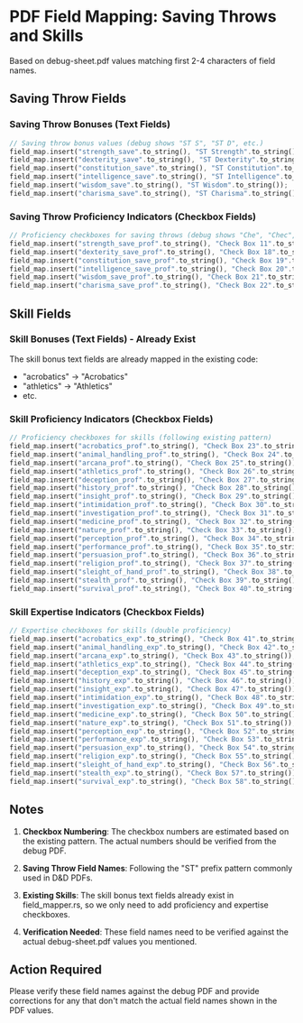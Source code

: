 # PDF Field Mapping: Saving Throws and Skills

Based on debug-sheet.pdf values matching first 2-4 characters of field names.

## Saving Throw Fields

### Saving Throw Bonuses (Text Fields)
```rust
// Saving throw bonus values (debug shows "ST S", "ST D", etc.)
field_map.insert("strength_save".to_string(), "ST Strength".to_string());
field_map.insert("dexterity_save".to_string(), "ST Dexterity".to_string());
field_map.insert("constitution_save".to_string(), "ST Constitution".to_string());
field_map.insert("intelligence_save".to_string(), "ST Intelligence".to_string());
field_map.insert("wisdom_save".to_string(), "ST Wisdom".to_string());
field_map.insert("charisma_save".to_string(), "ST Charisma".to_string());
```

### Saving Throw Proficiency Indicators (Checkbox Fields)
```rust
// Proficiency checkboxes for saving throws (debug shows "Che", "Chec", etc.)
field_map.insert("strength_save_prof".to_string(), "Check Box 11".to_string());
field_map.insert("dexterity_save_prof".to_string(), "Check Box 18".to_string());
field_map.insert("constitution_save_prof".to_string(), "Check Box 19".to_string());
field_map.insert("intelligence_save_prof".to_string(), "Check Box 20".to_string());
field_map.insert("wisdom_save_prof".to_string(), "Check Box 21".to_string());
field_map.insert("charisma_save_prof".to_string(), "Check Box 22".to_string());
```

## Skill Fields

### Skill Bonuses (Text Fields) - Already Exist
The skill bonus text fields are already mapped in the existing code:
- "acrobatics" → "Acrobatics"
- "athletics" → "Athletics"
- etc.

### Skill Proficiency Indicators (Checkbox Fields)
```rust
// Proficiency checkboxes for skills (following existing pattern)
field_map.insert("acrobatics_prof".to_string(), "Check Box 23".to_string());
field_map.insert("animal_handling_prof".to_string(), "Check Box 24".to_string());
field_map.insert("arcana_prof".to_string(), "Check Box 25".to_string());
field_map.insert("athletics_prof".to_string(), "Check Box 26".to_string());
field_map.insert("deception_prof".to_string(), "Check Box 27".to_string());
field_map.insert("history_prof".to_string(), "Check Box 28".to_string());
field_map.insert("insight_prof".to_string(), "Check Box 29".to_string());
field_map.insert("intimidation_prof".to_string(), "Check Box 30".to_string());
field_map.insert("investigation_prof".to_string(), "Check Box 31".to_string());
field_map.insert("medicine_prof".to_string(), "Check Box 32".to_string());
field_map.insert("nature_prof".to_string(), "Check Box 33".to_string());
field_map.insert("perception_prof".to_string(), "Check Box 34".to_string());
field_map.insert("performance_prof".to_string(), "Check Box 35".to_string());
field_map.insert("persuasion_prof".to_string(), "Check Box 36".to_string());
field_map.insert("religion_prof".to_string(), "Check Box 37".to_string());
field_map.insert("sleight_of_hand_prof".to_string(), "Check Box 38".to_string());
field_map.insert("stealth_prof".to_string(), "Check Box 39".to_string());
field_map.insert("survival_prof".to_string(), "Check Box 40".to_string());
```

### Skill Expertise Indicators (Checkbox Fields)
```rust
// Expertise checkboxes for skills (double proficiency)
field_map.insert("acrobatics_exp".to_string(), "Check Box 41".to_string());
field_map.insert("animal_handling_exp".to_string(), "Check Box 42".to_string());
field_map.insert("arcana_exp".to_string(), "Check Box 43".to_string());
field_map.insert("athletics_exp".to_string(), "Check Box 44".to_string());
field_map.insert("deception_exp".to_string(), "Check Box 45".to_string());
field_map.insert("history_exp".to_string(), "Check Box 46".to_string());
field_map.insert("insight_exp".to_string(), "Check Box 47".to_string());
field_map.insert("intimidation_exp".to_string(), "Check Box 48".to_string());
field_map.insert("investigation_exp".to_string(), "Check Box 49".to_string());
field_map.insert("medicine_exp".to_string(), "Check Box 50".to_string());
field_map.insert("nature_exp".to_string(), "Check Box 51".to_string());
field_map.insert("perception_exp".to_string(), "Check Box 52".to_string());
field_map.insert("performance_exp".to_string(), "Check Box 53".to_string());
field_map.insert("persuasion_exp".to_string(), "Check Box 54".to_string());
field_map.insert("religion_exp".to_string(), "Check Box 55".to_string());
field_map.insert("sleight_of_hand_exp".to_string(), "Check Box 56".to_string());
field_map.insert("stealth_exp".to_string(), "Check Box 57".to_string());
field_map.insert("survival_exp".to_string(), "Check Box 58".to_string());
```

## Notes

1. **Checkbox Numbering**: The checkbox numbers are estimated based on the existing pattern. The actual numbers should be verified from the debug PDF.

2. **Saving Throw Field Names**: Following the "ST" prefix pattern commonly used in D&D PDFs.

3. **Existing Skills**: The skill bonus text fields already exist in field_mapper.rs, so we only need to add proficiency and expertise checkboxes.

4. **Verification Needed**: These field names need to be verified against the actual debug-sheet.pdf values you mentioned.

## Action Required

Please verify these field names against the debug PDF and provide corrections for any that don't match the actual field names shown in the PDF values.
